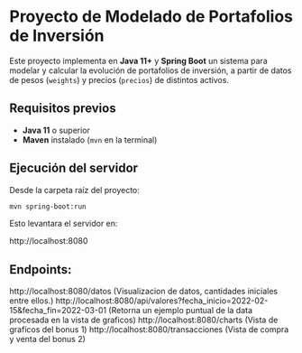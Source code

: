 # Proyecto de Modelado de Portafolios de Inversión

Este proyecto implementa en **Java 11+** y **Spring Boot** un sistema para modelar y calcular la evolución de portafolios de inversión, a partir de datos de pesos (`weights`) y precios (`precios`) de distintos activos.  

##  Requisitos previos

- **Java 11** o superior
- **Maven** instalado (`mvn` en la terminal)

##  Ejecución del servidor

Desde la carpeta raíz del proyecto:

```bash
mvn spring-boot:run
```

Esto levantara el servidor en:

http://localhost:8080

## Endpoints:
http://localhost:8080/datos (Visualizacion de datos, cantidades iniciales entre ellos.)
http://localhost:8080/api/valores?fecha_inicio=2022-02-15&fecha_fin=2022-03-01 (Retorna un ejemplo puntual de la data procesada en la vista de graficos)
http://localhost:8080/charts (Vista de graficos del bonus 1)
http://localhost:8080/transacciones (Vista de compra y venta del bonus 2)

